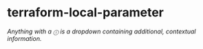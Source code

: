 # terraform-local-parameter #

*Anything with a `ⓘ` is a dropdown containing additional, contextual information.* 
